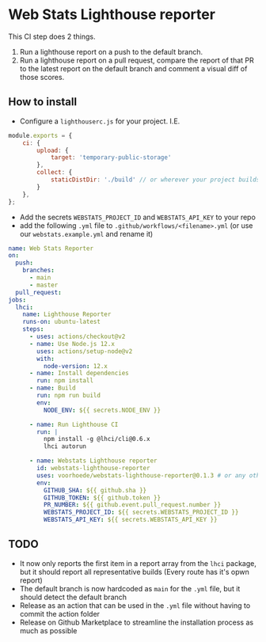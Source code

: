 # Web Stats Lighthouse reporter

This CI step does 2 things.
1. Run a lighthouse report on a push to the default branch.
2. Run a lighthouse report on a pull request, compare the report of that PR to the latest report on the default branch and comment a visual diff of those scores.

## How to install
- Configure a `lighthouserc.js` for your project. I.E.
```js
module.exports = {
    ci: {
        upload: {
            target: 'temporary-public-storage'
        },
        collect: {
            staticDistDir: './build' // or wherever your project builds to
        }
    },
};
```
- Add the secrets `WEBSTATS_PROJECT_ID` and `WEBSTATS_API_KEY` to your repo
- add the following `.yml` file to `.github/workflows/<filename>.yml` (or use our `webstats.example.yml` and rename it)
```yaml
name: Web Stats Reporter
on:
  push:
    branches:
      - main
      - master
  pull_request:
jobs:
  lhci:
    name: Lighthouse Reporter
    runs-on: ubuntu-latest
    steps:
      - uses: actions/checkout@v2
      - name: Use Node.js 12.x
        uses: actions/setup-node@v2
        with:
          node-version: 12.x
      - name: Install dependencies
        run: npm install
      - name: Build
        run: npm run build
        env:
          NODE_ENV: ${{ secrets.NODE_ENV }}

      - name: Run Lighthouse CI
        run: |
          npm install -g @lhci/cli@0.6.x
          lhci autorun

      - name: Webstats Lighthouse reporter
        id: webstats-lighthouse-reporter
        uses: voorhoede/webstats-lighthouse-reporter@0.1.3 # or any other version
        env:
          GITHUB_SHA: ${{ github.sha }}
          GITHUB_TOKEN: ${{ github.token }}
          PR_NUMBER: ${{ github.event.pull_request.number }}
          WEBSTATS_PROJECT_ID: ${{ secrets.WEBSTATS_PROJECT_ID }}
          WEBSTATS_API_KEY: ${{ secrets.WEBSTATS_API_KEY }}
```
## TODO
- It now only reports the first item in a report array from the `lhci` package, but it should report all representative builds (Every route has it's opwn report)
- The default branch is now hardcoded as `main` for the `.yml` file, but it should detect the default branch
- Release as an action that can be used in the `.yml` file without having to commit the action folder
- Release on Github Marketplace to streamline the installation process as much as possible
